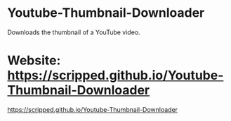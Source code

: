 # Youtube-Thumbnail-Downloader
Downloads the thumbnail of a YouTube video.

# Website: <a target="_blank">https://scripped.github.io/Youtube-Thumbnail-Downloader</a>

<a target="_blank">https://scripped.github.io/Youtube-Thumbnail-Downloader</a>
